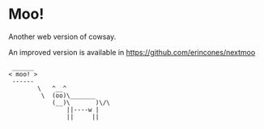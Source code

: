 # Moo!

Another web version of cowsay.

An improved version is available in https://github.com/erincones/nextmoo

```
 ______
< moo! >
 ------
        \   ^__^
         \  (oo)\_______
            (__)\       )\/\
                ||----w |
                ||     ||
```
